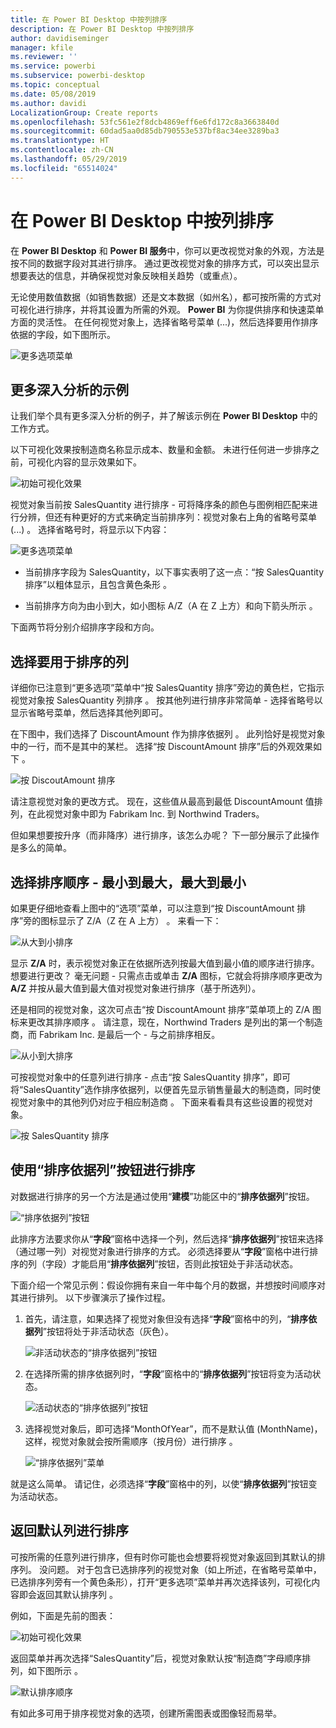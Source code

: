 ```yaml
---
title: 在 Power BI Desktop 中按列排序
description: 在 Power BI Desktop 中按列排序
author: davidiseminger
manager: kfile
ms.reviewer: ''
ms.service: powerbi
ms.subservice: powerbi-desktop
ms.topic: conceptual
ms.date: 05/08/2019
ms.author: davidi
LocalizationGroup: Create reports
ms.openlocfilehash: 53fc561e2f8dcb4869eff6e6fd172c8a3663840d
ms.sourcegitcommit: 60dad5aa0d85db790553e537bf8ac34ee3289ba3
ms.translationtype: HT
ms.contentlocale: zh-CN
ms.lasthandoff: 05/29/2019
ms.locfileid: "65514024"
---
```

# <a name="sort-by-column-in-power-bi-desktop"></a>在 Power BI Desktop 中按列排序
在 **Power BI Desktop** 和 **Power BI 服务**中，你可以更改视觉对象的外观，方法是按不同的数据字段对其进行排序。 通过更改视觉对象的排序方式，可以突出显示想要表达的信息，并确保视觉对象反映相关趋势（或重点）。

无论使用数值数据（如销售数据）还是文本数据（如州名），都可按所需的方式对可视化进行排序，并将其设置为所需的外观。  **Power BI** 为你提供排序和快速菜单方面的灵活性。 在任何视觉对象上，选择省略号菜单 (...)，然后选择要用作排序依据的字段，如下图所示。

![更多选项菜单](media/desktop-sort-by-column/sortbycolumn_2.png)

## <a name="more-depth-and-an-example"></a>更多深入分析的示例
让我们举个具有更多深入分析的例子，并了解该示例在 **Power BI Desktop** 中的工作方式。

以下可视化效果按制造商名称显示成本、数量和金额。 未进行任何进一步排序之前，可视化内容的显示效果如下。

![初始可视化效果](media/desktop-sort-by-column/sortbycolumn_1.png)

视觉对象当前按 SalesQuantity 进行排序 - 可将降序条的颜色与图例相匹配来进行分辨，但还有种更好的方式来确定当前排序列：视觉对象右上角的省略号菜单 (...)  。 选择省略号时，将显示以下内容：

![更多选项菜单](media/desktop-sort-by-column/sortbycolumn_2.png)

* 当前排序字段为 SalesQuantity，以下事实表明了这一点：“按 SalesQuantity 排序”以粗体显示，且包含黄色条形   。 

* 当前排序方向为由小到大，如小图标 A/Z（A 在 Z 上方）和向下箭头所示  。

下面两节将分别介绍排序字段和方向。

## <a name="selecting-which-column-to-use-for-sorting"></a>选择要用于排序的列
详细你已注意到“更多选项”菜单中“按 SalesQuantity 排序”旁边的黄色栏，它指示视觉对象按 SalesQuantity 列排序    。 按其他列进行排序非常简单 - 选择省略号以显示省略号菜单，然后选择其他列即可。

在下图中，我们选择了 DiscountAmount 作为排序依据列  。 此列恰好是视觉对象中的一行，而不是其中的某栏。 选择“按 DiscountAmount 排序”后的外观效果如下  。

![按 DiscoutAmount 排序](media/desktop-sort-by-column/sortbycolumn_3.png)

请注意视觉对象的更改方式。 现在，这些值从最高到最低 DiscountAmount 值排列，在此视觉对象中即为 Fabrikam Inc. 到 Northwind Traders。 

但如果想要按升序（而非降序）进行排序，该怎么办呢？ 下一部分展示了此操作是多么的简单。

## <a name="selecting-the-sort-order---smallest-to-largest-largest-to-smallest"></a>选择排序顺序 - 最小到最大，最大到最小
如果更仔细地查看上图中的“选项”菜单，可以注意到“按 DiscountAmount 排序”旁的图标显示了 Z/A（Z 在 A 上方）    。 来看一下：

![从大到小排序](media/desktop-sort-by-column/sortbycolumn_4.png)

显示 **Z/A** 时，表示视觉对象正在依据所选列按最大值到最小值的顺序进行排序。 想要进行更改？ 毫无问题 - 只需点击或单击 **Z/A** 图标，它就会将排序顺序更改为 **A/Z** 并按从最大值到最大值对视觉对象进行排序（基于所选列）。

还是相同的视觉对象，这次可点击“按 DiscountAmount 排序”菜单项上的 Z/A 图标来更改其排序顺序   。 请注意，现在，Northwind Traders 是列出的第一个制造商，而 Fabrikam Inc. 是最后一个 - 与之前排序相反。

![从小到大排序](media/desktop-sort-by-column/sortbycolumn_5.png)

可按视觉对象中的任意列进行排序 - 点击“按 SalesQuantity 排序”，即可将“SalesQuantity”选作排序依据列，以便首先显示销售量最大的制造商，同时使视觉对象中的其他列仍对应于相应制造商  。 下面来看看具有这些设置的视觉对象。

![按 SalesQuantity 排序](media/desktop-sort-by-column/sortbycolumn_6.png)

## <a name="sort-using-the-sort-by-column-button"></a>使用“排序依据列”按钮进行排序
对数据进行排序的另一个方法是通过使用“**建模**”功能区中的“**排序依据列**”按钮。

![“排序依据列”按钮](media/desktop-sort-by-column/sortbycolumn_8.png)

此排序方法要求你从“**字段**”窗格中选择一个列，然后选择“**排序依据列**”按钮来选择（通过哪一列）对视觉对象进行排序的方式。 必须选择要从“**字段**”窗格中进行排序的列（字段）才能启用“**排序依据列**”按钮，否则此按钮处于非活动状态。

下面介绍一个常见示例：假设你拥有来自一年中每个月的数据，并想按时间顺序对其进行排列。 以下步骤演示了操作过程。

1. 首先，请注意，如果选择了视觉对象但没有选择“**字段**”窗格中的列，“**排序依据列**”按钮将处于非活动状态（灰色）。
   
   ![非活动状态的“排序依据列”按钮](media/desktop-sort-by-column/sortbycolumn_9.png)

2. 在选择所需的排序依据列时，“**字段**”窗格中的“**排序依据列**”按钮将变为活动状态。
   
   ![活动状态的“排序依据列”按钮](media/desktop-sort-by-column/sortbycolumn_10.png)
3. 选择视觉对象后，即可选择“MonthOfYear”，而不是默认值 (MonthName)，这样，视觉对象就会按所需顺序（按月份）进行排序   。
   
   ![“排序依据列”菜单](media/desktop-sort-by-column/sortbycolumn_11.png)

就是这么简单。 请记住，必须选择“**字段**”窗格中的列，以使“**排序依据列**”按钮变为活动状态。

## <a name="getting-back-to-default-column-for-sorting"></a>返回默认列进行排序
可按所需的任意列进行排序，但有时你可能也会想要将视觉对象返回到其默认的排序列。 没问题。 对于包含已选排序列的视觉对象（如上所述，在省略号菜单中，已选排序列旁有一个黄色条形），打开“更多选项”菜单并再次选择该列，可视化内容即会返回其默认排序列  。

例如，下面是先前的图表：

![初始可视化效果](media/desktop-sort-by-column/sortbycolumn_6.png)

返回菜单并再次选择“SalesQuantity”后，视觉对象默认按“制造商”字母顺序排列，如下图所示   。

![默认排序顺序](media/desktop-sort-by-column/sortbycolumn_7.png)

有如此多可用于排序视觉对象的选项，创建所需图表或图像轻而易举。

